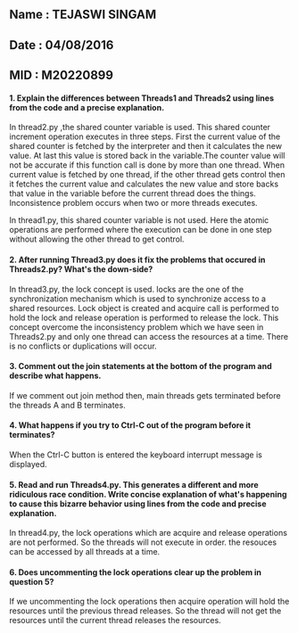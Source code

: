 ## Name : TEJASWI SINGAM ##
## Date : 04/08/2016 ##
## MID  : M20220899 ##

#### 1. Explain the differences between Threads1 and Threads2 using lines from the code and a precise explanation.

In thread2.py ,the shared counter variable is used. This shared counter increment operation executes in three steps. First the current value of the shared counter is fetched by the interpreter and then it calculates the new value. At last this value is stored back in the variable.The counter value will not be accurate if this function call is done by more than one thread. When  current value is fetched by one thread, if the other thread gets control then it fetches the current value and calculates the new value and store backs that value in the variable before the current thread does the things. Inconsistence problem  occurs when two or more threads executes.

In thread1.py, this shared counter variable is not used. Here the atomic operations are performed where the execution can be done in one step without allowing the other thread to get control.

#### 2. After running Thread3.py does it fix the problems that occured in Threads2.py? What's the down-side?

In thread3.py, the lock concept is used. locks are the one of the synchronization mechanism which is used to synchronize access to a shared resources. Lock object is created and acquire call is performed to hold the lock and release operation is performed to release the lock. This concept overcome the inconsistency problem which we have seen in Threads2.py and only one thread can access the resources at a time. There is no conflicts or duplications will occur.

#### 3. Comment out the join statements at the bottom of the program and describe what happens.

If we comment out join method then, main threads gets terminated before the threads A and B terminates.

#### 4. What happens if you try to Ctrl-C out of the program before it terminates?

When the Ctrl-C button is entered the keyboard interrupt message is displayed.

#### 5. Read and run Threads4.py. This generates a different and more ridiculous race condition. Write concise explanation of what's happening to cause this bizarre behavior using lines from the code and precise explanation.

In thread4.py, the lock operations which are acquire and release operations are not performed. So the threads will not execute in order. the resouces can be accessed by all threads at a time. 

#### 6. Does uncommenting the lock operations clear up the problem in question 5?
 If we uncommenting the lock operations then acquire operation will hold the resources until the previous thread releases. So the thread will not get the resources until the current thread releases the resources.



